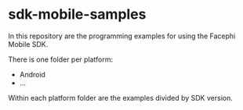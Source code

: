 # sdk-mobile-samples

In this repository are the programming examples for using the Facephi Mobile SDK.

There is one folder per platform:

- Android
- ...

Within each platform folder are the examples divided by SDK version.